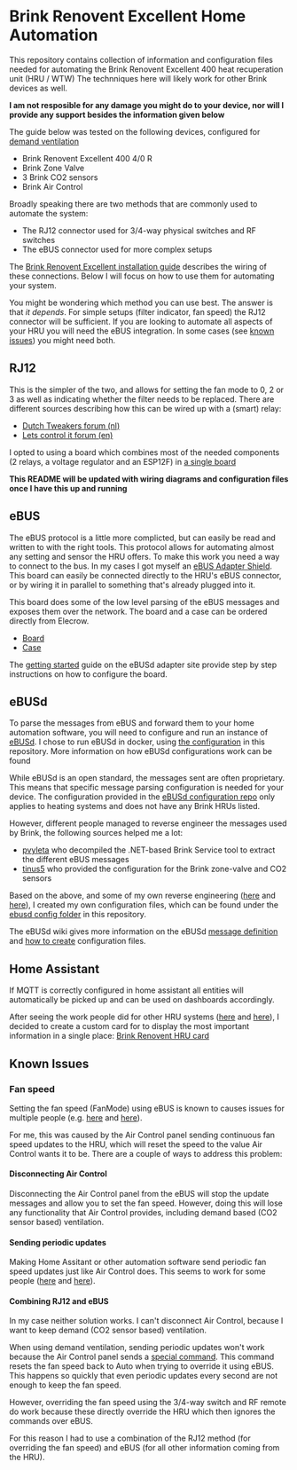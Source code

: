 # Brink Renovent Excellent Home Automation
This repository contains collection of information and configuration files needed for automating the Brink Renovent Excellent 400 heat recuperation unit (HRU / WTW)
The technniques here will likely work for other Brink devices as well.

**I am not resposible for any damage you might do to your device, nor will I provide any support besides the information given below**

The guide below was tested on the following devices, configured for [demand ventilation](manuals/demand-controlled-ventilation-installation-instructions.pdf)
- Brink Renovent Excellent 400 4/0 R
- Brink Zone Valve
- 3 Brink CO2 sensors
- Brink Air Control

Broadly speaking there are two methods that are commonly used to automate the system:
- The RJ12 connector used for 3/4-way physical switches and RF switches
- The eBUS connector used for more complex setups

The [Brink Renovent Excellent installation guide](manuals/installation-manual-300-400.pdf) describes the wiring of these connections. Below I will focus on how to use them for automating your system.

You might be wondering which method you can use best. The answer is that *it depends*. For simple setups (filter indicator, fan speed) the RJ12 connector will be sufficient. If you are looking to automate all aspects of your HRU you will need the eBUS integration. In some cases (see [known issues](#known-issues)) you might need both.

## RJ12
This is the simpler of the two, and allows for setting the fan mode to 0, 2 or 3 as well as indicating whether the filter needs to be replaced.
There are different sources describing how this can be wired up with a (smart) relay:
- [Dutch Tweakers forum (nl)](https://gathering.tweakers.net/forum/list_messages/1979992)
- [Lets control it forum (en)](https://www.letscontrolit.com/forum/viewtopic.php?t=5702#p49500)

I opted to using a board which combines most of the needed components (2 relays, a voltage regulator and an ESP12F) in [a single board](https://templates.blakadder.com/ESP12F_Relay_X2.html)

**This README will be updated with wiring diagrams and configuration files once I have this up and running**

## eBUS
The eBUS protocol is a little more complicted, but can easily be read and written to with the right tools. This protocol allows for automating almost any setting and sensor the HRU offers.
To make this work you need a way to connect to the bus. In my cases I got myself an [eBUS Adapter Shield](https://adapter.ebusd.eu/v5/index.en.html). This board can easily be connected directly to the HRU's eBUS connector, or by wiring it in parallel to something that's already plugged into it.

This board does some of the low level parsing of the eBUS messages and exposes them over the network. 
The board and a case can be ordered directly from Elecrow.
- [Board](https://www.elecrow.com/ebus-adapter-shield-v5.html)
- [Case](https://www.elecrow.com/enclosure-for-ebus-adapter-shield-v5.html)

The [getting started](https://adapter.ebusd.eu/v5/steps.en.html) guide on the eBUSd adapter site provide step by step instructions on how to configure the board.

## eBUSd
To parse the messages from eBUS and forward them to your home automation software, you will need to configure and run an instance of [eBUSd](https://ebusd.eu/).  I chose to run eBUSd in docker, using [the configuration](ebusd/docker-compose.yaml) in this repository. More information on how eBUSd configurations work can be found

While eBUSd is an open standard, the messages sent are often proprietary. This means that specific message parsing configuration is needed for your device. The configuration provided in the [eBUSd configuration repo](https://github.com/john30/ebusd-configuration) only applies to heating systems and does not have any Brink HRUs listed.

However, different people managed to reverse engineer the messages used by Brink, the following sources helped me a lot:
- [pvyleta](https://github.com/pvyleta/ebusd-brink-hru) who decompiled the .NET-based Brink Service tool to extract the different eBUS messages
- [tinus5](https://gathering.tweakers.net/forum/list_message/63666318#63666318) who provided the configuration for the Brink zone-valve and CO2 sensors

Based on the above, and some of my own reverse engineering ([here](https://github.com/pvyleta/ebusd-brink-hru/issues/3) and [here](https://github.com/pvyleta/ebusd-brink-hru/issues/5)), I created my own configuration files, which can be found under the [ebusd config folder](ebusd/config) in this repository.

The eBUSd wiki gives more information on the eBUSd [message definition](https://github.com/john30/ebusd/wiki/4.1.-Message-definition) and [how to create](https://github.com/john30/ebusd/wiki/HowTos) configuration files.

## Home Assistant
If MQTT is correctly configured in home assistant all entities will automatically be picked up and can be used on dashboards accordingly. 

After seeing the work people did for other HRU systems ([here](https://github.com/mweimerskirch/lovelace-comfoair) and [here](https://github.com/mweimerskirch/lovelace-hacomfoairmqtt)), I decided to create a custom card for to display the most important information in a single place: [Brink Renovent HRU card](https://github.com/christiaanderidder/lovelace-brink-renovent-hru-card/)

## Known Issues

### Fan speed 
Setting the fan speed (FanMode) using eBUS is known to causes issues for multiple people (e.g. [here](https://github.com/dstrigl/ebusd-config-brink-renovent-excellent-300/issues/7) and [here](https://github.com/pvyleta/ebusd-brink-hru/issues/2)).

For me, this was caused by the Air Control panel sending continuous fan speed updates to the HRU, which will reset the speed to the value Air Control wants it to be. There are a couple of ways to address this problem:

#### Disconnecting Air Control
Disconnecting the Air Control panel from the eBUS will stop the update messages and allow you to set the fan speed. However, doing this will lose any functionality that Air Control provides, including demand based (CO2 sensor based) ventilation.

#### Sending periodic updates
Making Home Assitant or other automation software send periodic fan speed updates just like Air Control does. This seems to work for some people ([here](https://github.com/dstrigl/ebusd-config-brink-renovent-excellent-300/issues/7#issuecomment-1336465329) and [here](https://github.com/pvyleta/ebusd-brink-hru/issues/2#issuecomment-2135583648)).

#### Combining RJ12 and eBUS
In my case neither solution works.
I can't disconnect Air Control, because I want to keep demand (CO2 sensor based) ventilation.

When using demand ventilation, sending periodic updates won't work because the Air Control panel sends a [special command](https://github.com/christiaanderidder/brink-renovent-hru/blob/9aec5e7ed4ab0a13d1d2ccd2a620caf2364d0f61/ebusd/config/7c.Excellent400.csv#L32). This command resets the fan speed back to Auto when trying to override it using eBUS. This happens so quickly that even periodic updates every second are not enough to keep the fan speed.

However, overriding the fan speed using the 3/4-way switch and RF remote do work because these directly override the HRU which then ignores the commands over eBUS.

For this reason I had to use a combination of the RJ12 method (for overriding the fan speed) and eBUS (for all other information coming from the HRU).